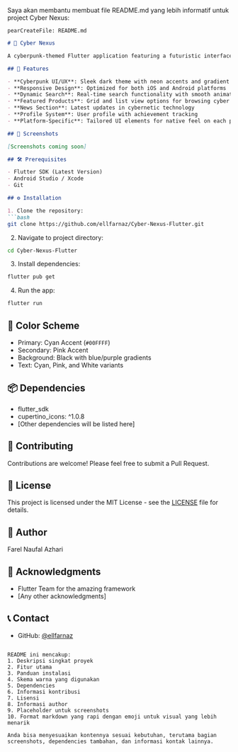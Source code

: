 Saya akan membantu membuat file README.md yang lebih informatif untuk project Cyber Nexus:

```plaintext
pearCreateFile: README.md
```
```markdown
# 🌟 Cyber Nexus

A cyberpunk-themed Flutter application featuring a futuristic interface with neon aesthetics and advanced UI components.

## 🚀 Features

- **Cyberpunk UI/UX**: Sleek dark theme with neon accents and gradient effects
- **Responsive Design**: Optimized for both iOS and Android platforms
- **Dynamic Search**: Real-time search functionality with smooth animations
- **Featured Products**: Grid and list view options for browsing cyber enhancements
- **News Section**: Latest updates in cybernetic technology
- **Profile System**: User profile with achievement tracking
- **Platform-Specific**: Tailored UI elements for native feel on each platform

## 📱 Screenshots

[Screenshots coming soon]

## 🛠️ Prerequisites

- Flutter SDK (Latest Version)
- Android Studio / Xcode
- Git

## ⚙️ Installation

1. Clone the repository:
```bash
git clone https://github.com/ellfarnaz/Cyber-Nexus-Flutter.git
```

2. Navigate to project directory:
```bash
cd Cyber-Nexus-Flutter
```

3. Install dependencies:
```bash
flutter pub get
```

4. Run the app:
```bash
flutter run
```

## 🎨 Color Scheme

- Primary: Cyan Accent (`#00FFFF`)
- Secondary: Pink Accent
- Background: Black with blue/purple gradients
- Text: Cyan, Pink, and White variants

## 📦 Dependencies

- flutter_sdk
- cupertino_icons: ^1.0.8
- [Other dependencies will be listed here]

## 🤝 Contributing

Contributions are welcome! Please feel free to submit a Pull Request.

## 📝 License

This project is licensed under the MIT License - see the [LICENSE](LICENSE) file for details.

## 👤 Author

Farel Naufal Azhari

## 🙏 Acknowledgments

- Flutter Team for the amazing framework
- [Any other acknowledgments]

## 📞 Contact

- GitHub: [@ellfarnaz](https://github.com/ellfarnaz)
```

README ini mencakup:
1. Deskripsi singkat proyek
2. Fitur utama
3. Panduan instalasi
4. Skema warna yang digunakan
5. Dependencies
6. Informasi kontribusi
7. Lisensi
8. Informasi author
9. Placeholder untuk screenshots
10. Format markdown yang rapi dengan emoji untuk visual yang lebih menarik

Anda bisa menyesuaikan kontennya sesuai kebutuhan, terutama bagian screenshots, dependencies tambahan, dan informasi kontak lainnya.
